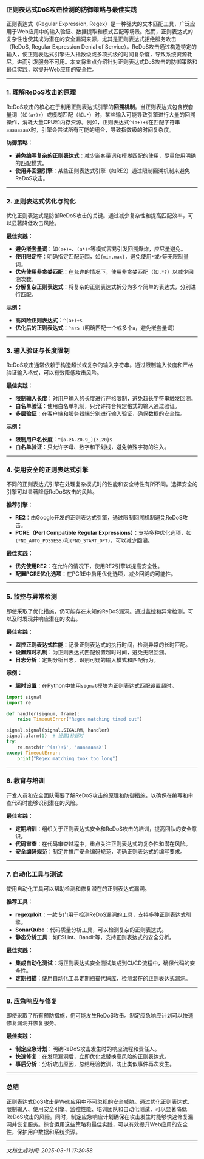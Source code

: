 ### 正则表达式DoS攻击检测的防御策略与最佳实践

正则表达式（Regular Expression, Regex）是一种强大的文本匹配工具，广泛应用于Web应用中的输入验证、数据提取和模式匹配等场景。然而，正则表达式的复杂性也使其成为潜在的安全漏洞来源，尤其是正则表达式拒绝服务攻击（ReDoS, Regular Expression Denial of Service）。ReDoS攻击通过构造特定的输入，使正则表达式引擎进入指数级或多项式级的时间复杂度，导致系统资源耗尽，进而引发服务不可用。本文将重点介绍针对正则表达式DoS攻击的防御策略和最佳实践，以提升Web应用的安全性。

---

### 1. **理解ReDoS攻击的原理**

ReDoS攻击的核心在于利用正则表达式引擎的**回溯机制**。当正则表达式包含嵌套量词（如`(a+)+`）或模糊匹配（如`.*`）时，某些输入可能导致引擎进行大量的回溯操作，消耗大量CPU和内存资源。例如，正则表达式`^(a+)+$`在匹配字符串`aaaaaaaaX`时，引擎会尝试所有可能的组合，导致指数级的时间复杂度。

**防御策略：**
- **避免编写复杂的正则表达式**：减少嵌套量词和模糊匹配的使用，尽量使用明确的匹配模式。
- **使用非回溯引擎**：某些正则表达式引擎（如RE2）通过限制回溯机制来避免ReDoS攻击。

---

### 2. **正则表达式优化与简化**

优化正则表达式是防御ReDoS攻击的关键。通过减少复杂性和提高匹配效率，可以显著降低攻击风险。

**最佳实践：**
- **避免嵌套量词**：如`(a+)+`、`(a*)*`等模式容易引发回溯爆炸，应尽量避免。
- **使用限定符**：明确指定匹配范围，如`{min,max}`，避免使用`*`或`+`等无限制量词。
- **优先使用非贪婪匹配**：在允许的情况下，使用非贪婪匹配（如`.*?`）以减少回溯次数。
- **分解复杂正则表达式**：将复杂的正则表达式拆分为多个简单的表达式，分别进行匹配。

**示例：**
- **高风险正则表达式**：`^(a+)+$`
- **优化后的正则表达式**：`^a+$`（明确匹配一个或多个`a`，避免嵌套量词）

---

### 3. **输入验证与长度限制**

ReDoS攻击通常依赖于构造超长或复杂的输入字符串。通过限制输入长度和严格验证输入格式，可以有效降低攻击风险。

**最佳实践：**
- **限制输入长度**：对用户输入的长度进行严格限制，避免超长字符串触发回溯。
- **白名单验证**：使用白名单机制，只允许符合特定格式的输入通过验证。
- **多层验证**：在客户端和服务器端分别进行输入验证，确保数据的安全性。

**示例：**
- **限制用户名长度**：`^[a-zA-Z0-9_]{3,20}$`
- **白名单验证**：只允许字母、数字和下划线，避免特殊字符的注入。

---

### 4. **使用安全的正则表达式引擎**

不同的正则表达式引擎在处理复杂模式时的性能和安全特性有所不同。选择安全的引擎可以显著降低ReDoS攻击的风险。

**推荐引擎：**
- **RE2**：由Google开发的正则表达式引擎，通过限制回溯机制避免ReDoS攻击。
- **PCRE（Perl Compatible Regular Expressions）**：支持多种优化选项，如`(*NO_AUTO_POSSESS)`和`(*NO_START_OPT)`，可以减少回溯。

**最佳实践：**
- **优先使用RE2**：在允许的情况下，使用RE2引擎以提高安全性。
- **配置PCRE优化选项**：在PCRE中启用优化选项，减少回溯的可能性。

---

### 5. **监控与异常检测**

即使采取了优化措施，仍可能存在未知的ReDoS漏洞。通过监控和异常检测，可以及时发现并响应潜在的攻击。

**最佳实践：**
- **监控正则表达式性能**：记录正则表达式的执行时间，检测异常的长时匹配。
- **设置超时机制**：为正则表达式匹配设置超时时间，避免无限回溯。
- **日志分析**：定期分析日志，识别可疑的输入模式和匹配行为。

**示例：**
- **超时设置**：在Python中使用`signal`模块为正则表达式匹配设置超时。
```python
import signal
import re

def handler(signum, frame):
    raise TimeoutError("Regex matching timed out")

signal.signal(signal.SIGALRM, handler)
signal.alarm(1)  # 设置1秒超时
try:
    re.match(r'^(a+)+$', 'aaaaaaaaX')
except TimeoutError:
    print("Regex matching took too long")
```

---

### 6. **教育与培训**

开发人员和安全团队需要了解ReDoS攻击的原理和防御措施，以确保在编写和审查代码时能够识别潜在的风险。

**最佳实践：**
- **定期培训**：组织关于正则表达式安全和ReDoS攻击的培训，提高团队的安全意识。
- **代码审查**：在代码审查过程中，重点关注正则表达式的复杂性和潜在风险。
- **安全编码规范**：制定并推广安全编码规范，明确正则表达式的编写要求。

---

### 7. **自动化工具与测试**

使用自动化工具可以帮助检测和修复潜在的正则表达式漏洞。

**推荐工具：**
- **regexploit**：一款专门用于检测ReDoS漏洞的工具，支持多种正则表达式引擎。
- **SonarQube**：代码质量分析工具，可以检测复杂的正则表达式。
- **静态分析工具**：如ESLint、Bandit等，支持正则表达式的安全分析。

**最佳实践：**
- **集成自动化测试**：将正则表达式安全测试集成到CI/CD流程中，确保代码的安全性。
- **定期扫描**：使用自动化工具定期扫描代码库，检测潜在的正则表达式漏洞。

---

### 8. **应急响应与修复**

即使采取了所有预防措施，仍可能发生ReDoS攻击。制定应急响应计划可以快速修复漏洞并恢复服务。

**最佳实践：**
- **制定应急计划**：明确ReDoS攻击发生时的响应流程和责任人。
- **快速修复**：在发现漏洞后，立即优化或替换高风险的正则表达式。
- **事后分析**：分析攻击原因，总结经验教训，防止类似事件再次发生。

---

### 总结

正则表达式DoS攻击是Web应用中不可忽视的安全威胁。通过优化正则表达式、限制输入、使用安全引擎、监控性能、培训团队和自动化测试，可以显著降低ReDoS攻击的风险。同时，制定应急响应计划确保在攻击发生时能够快速修复漏洞并恢复服务。综合运用这些策略和最佳实践，可以有效提升Web应用的安全性，保护用户数据和系统资源。

---

*文档生成时间: 2025-03-11 17:20:58*






















